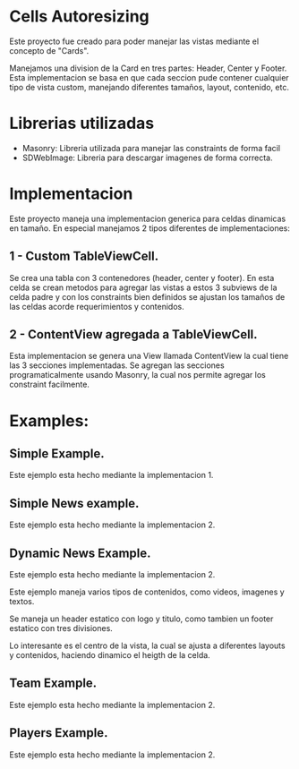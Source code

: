 # Cells Autoresizing

Este proyecto fue creado para poder manejar las vistas mediante el concepto de "Cards".

Manejamos una division de la Card en tres partes: Header, Center y Footer. Esta implementacion se basa en que cada seccion pude contener cualquier tipo de vista custom, manejando diferentes tamaños, 
layout, contenido, etc.

# Librerias utilizadas

* Masonry: Libreria utilizada para manejar las constraints de forma facil
* SDWebImage: Libreria para descargar imagenes de forma correcta. 

# Implementacion

Este proyecto maneja una implementacion generica para celdas dinamicas en tamaño. En especial manejamos 2 tipos diferentes de implementaciones:

## 1 - Custom TableViewCell.

Se crea una tabla con 3 contenedores (header, center y footer).
En esta celda se crean metodos para agregar las vistas a estos 3 subviews de la celda padre y con los constraints bien definidos se ajustan los tamaños de las celdas acorde requerimientos y contenidos.

## 2 - ContentView agregada a TableViewCell.

Esta implementacion se genera una View llamada ContentView la cual tiene las 3 secciones implementadas.
Se agregan las secciones programaticalmente usando Masonry, la cual nos permite agregar los constraint facilmente.

# Examples:

## Simple Example.

  Este ejemplo esta hecho mediante la implementacion 1.
  
## Simple News example.

  Este ejemplo esta hecho mediante la implementacion 2.

## Dynamic News Example.
  
  Este ejemplo esta hecho mediante la implementacion 2.
  
  Este ejemplo maneja varios tipos de contenidos, como videos, imagenes y textos.
  
  Se maneja un header estatico con logo y titulo, como tambien un footer estatico con tres divisiones.
  
  Lo interesante es el centro de la vista, la cual se ajusta a diferentes layouts y contenidos, haciendo dinamico el heigth de la celda.
  
## Team Example.

  Este ejemplo esta hecho mediante la implementacion 2.

## Players Example.

  Este ejemplo esta hecho mediante la implementacion 2.
